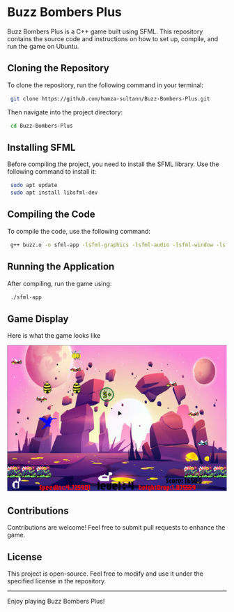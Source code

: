 # Buzz Bombers Plus

Buzz Bombers Plus is a C++ game built using SFML. This repository contains the source code and instructions on how to set up, compile, and run the game on Ubuntu.

## Cloning the Repository

To clone the repository, run the following command in your terminal:

```sh
 git clone https://github.com/hamza-sultann/Buzz-Bombers-Plus.git
```

Then navigate into the project directory:

```sh
 cd Buzz-Bombers-Plus
```

## Installing SFML

Before compiling the project, you need to install the SFML library. Use the following command to install it:

```sh
 sudo apt update
 sudo apt install libsfml-dev
```

## Compiling the Code

To compile the code, use the following command:

```sh
 g++ buzz.o -o sfml-app -lsfml-graphics -lsfml-audio -lsfml-window -lsfml-system
```

## Running the Application

After compiling, run the game using:

```sh
 ./sfml-app
```

## Game Display
Here is what the game looks like

![Buzz Bombers Plus](https://github.com/hamza-sultann/Buzz-Bombers-Plus/blob/main/Images/image.png)

## Contributions

Contributions are welcome! Feel free to submit pull requests to enhance the game.

## License

This project is open-source. Feel free to modify and use it under the specified license in the repository.

---

Enjoy playing Buzz Bombers Plus!

